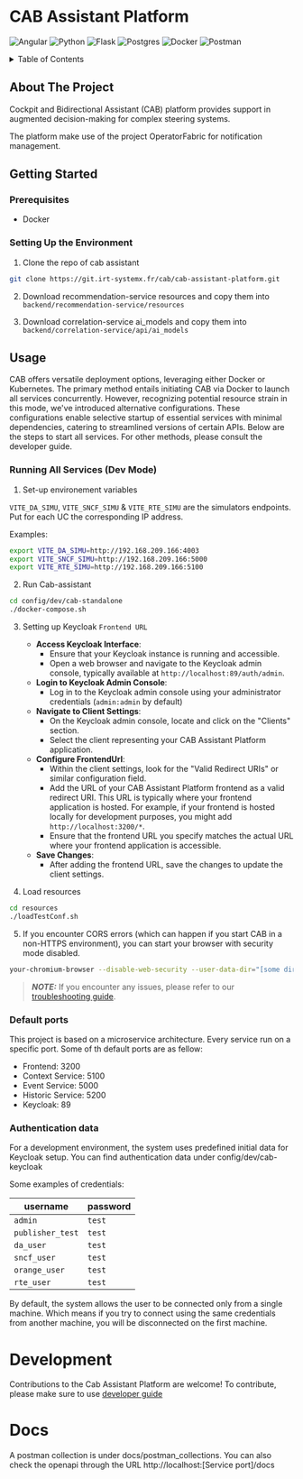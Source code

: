 # CAB Assistant Platform
![Angular](https://img.shields.io/badge/angular-%23DD0031.svg?style=for-the-badge&logo=angular&logoColor=white)
![Python](https://img.shields.io/badge/python-3670A0?style=for-the-badge&logo=python&logoColor=ffdd54)
![Flask](https://img.shields.io/badge/flask-%23000.svg?style=for-the-badge&logo=flask&logoColor=white)
![Postgres](https://img.shields.io/badge/postgres-%23316192.svg?style=for-the-badge&logo=postgresql&logoColor=white)
![Docker](https://img.shields.io/badge/docker-%230db7ed.svg?style=for-the-badge&logo=docker&logoColor=white)
![Postman](https://img.shields.io/badge/Postman-FF6C37?style=for-the-badge&logo=postman&logoColor=white)
<!-- TABLE OF CONTENTS -->
<details>
  <summary>Table of Contents</summary>
  <ol>
    <li>
      <a href="#about-the-project">About The Project</a>
    </li>
    <li>
      <a href="#getting-started">Getting Started</a>
      <ul>
        <li><a href="#prerequisites">Prerequisites</a></li>
        <li><a href="#setting-up-the-environment">Setting Up the Environment</a></li>
      </ul>
    </li>
    <li><a href="#usage">Usage</a></li>
    <li><a href="#development">Development</a></li>
    <li><a href="#docs">Docs</a></li>

  </ol>
</details>

<!-- ABOUT THE PROJECT -->
## About The Project

Cockpit and Bidirectional Assistant (CAB) platform provides support in augmented decision-making for complex steering systems.

The platform make use of the project OperatorFabric for notification management.


<!-- GETTING STARTED -->
## Getting Started

### Prerequisites

* Docker

### Setting Up the Environment

1. Clone the repo of cab assistant
```sh
git clone https://git.irt-systemx.fr/cab/cab-assistant-platform.git
```

2. Download recommendation-service resources and copy them into `backend/recommendation-service/resources`

3. Download correlation-service ai_models and copy them into `backend/correlation-service/api/ai_models`


## Usage

CAB offers versatile deployment options, leveraging either Docker or Kubernetes. The primary method entails initiating CAB via Docker to launch all services concurrently. However, recognizing potential resource strain in this mode, we've introduced alternative configurations. These configurations enable selective startup of essential services with minimal dependencies, catering to streamlined versions of certain APIs.
Below are the steps to start all services. For other methods, please consult the developer guide.

### Running All Services (Dev Mode)

1. Set-up environement variables

`VITE_DA_SIMU`, `VITE_SNCF_SIMU` & `VITE_RTE_SIMU` are the simulators endpoints.
Put for each UC the corresponding IP address.

Examples: 

```sh
export VITE_DA_SIMU=http://192.168.209.166:4003
export VITE_SNCF_SIMU=http://192.168.209.166:5000
export VITE_RTE_SIMU=http://192.168.209.166:5100
```

2. Run Cab-assistant
```sh
cd config/dev/cab-standalone
./docker-compose.sh
```

3. Setting up Keycloak `Frontend URL`  
    * **Access Keycloak Interface**: 
      - Ensure that your Keycloak instance is running and accessible.
      - Open a web browser and navigate to the Keycloak admin console, typically available at `http://localhost:89/auth/admin`.  
    * **Login to Keycloak Admin Console**: 
      - Log in to the Keycloak admin console using your administrator credentials (`admin:admin` by default)
    * **Navigate to Client Settings**:
      - On the Keycloak admin console, locate and click on the "Clients" section.
      - Select the client representing your CAB Assistant Platform application.  
    * **Configure FrontendUrl**:
      - Within the client settings, look for the "Valid Redirect URIs" or similar configuration field.
      - Add the URL of your CAB Assistant Platform frontend as a valid redirect URI. This URL is typically where your frontend application is hosted. For example, if your frontend is hosted locally for development purposes, you might add `http://localhost:3200/*`.
      - Ensure that the frontend URL you specify matches the actual URL where your frontend application is accessible.
    * **Save Changes**:
      - After adding the frontend URL, save the changes to update the client settings.

4. Load resources
```sh
cd resources
./loadTestConf.sh
```

5. If you encounter CORS errors (which can happen if you start CAB in a non-HTTPS environment), you can start your browser with security mode disabled.

```sh
your-chromium-browser --disable-web-security --user-data-dir="[some directory here]" # replace your-chromium-browser with your browser
```

> **_NOTE:_** If you encounter any issues, please refer to our [troubleshooting guide](docs/troubleshooting.md).

### Default ports

This project is based on a microservice architecture. Every service run on a specific port. Some of th default ports are as fellow:
* Frontend: 3200
* Context Service: 5100
* Event Service: 5000
* Historic Service: 5200
* Keycloak: 89

### Authentication data

For a development environment, the system uses predefined initial data for Keycloak setup.
You can find authentication data under config/dev/cab-keycloak

Some examples of credentials:

| username         | password |
| ---------------- | -------- |
| `admin`          | `test`   |
| `publisher_test` | `test`   |
| `da_user`        | `test`   |
| `sncf_user`      | `test`   |
| `orange_user`    | `test`   |
| `rte_user`       | `test`   |


By default, the system allows the user to be connected only from a single machine. Which means if you try to connect using the same credentials from another machine, you will be disconnected on the first machine. 

# Development

Contributions to the Cab Assistant Platform are welcome! To contribute, please make sure to use [developer guide](docs/developer-guide.md)

# Docs
A postman collection is under docs/postman_collections.
You can also check the openapi through the URL http://localhost:[Service port]/docs